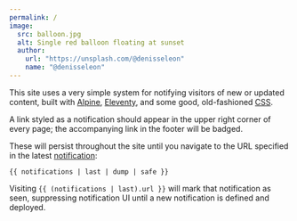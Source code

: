 ```yaml
---
permalink: /
image:
  src: balloon.jpg
  alt: Single red balloon floating at sunset
  author:
    url: "https://unsplash.com/@denisseleon"
    name: "@denisseleon"
---
```

This site uses a very simple system for notifying visitors of new or updated content, built with [Alpine], [Eleventy], and some good, old-fashioned [CSS].

A link styled as a notification should appear in the upper right corner of every page; the accompanying link in the footer will be badged.

These will persist throughout the site until you navigate to the URL specified in the latest [notification](https://github.com/ashur/notification-demo/blob/main/src/_data/notifications.json):

```
{{ notifications | last | dump | safe }}
```

Visiting `{{ (notifications | last).url }}` will mark that notification as seen, suppressing notification UI until a new notification is defined and deployed.

[Alpine]: https://alpinejs.dev
[Eleventy]: https://11ty.dev
[CSS]: https://css-tricks.com/css-is-in-fact-awesome/
